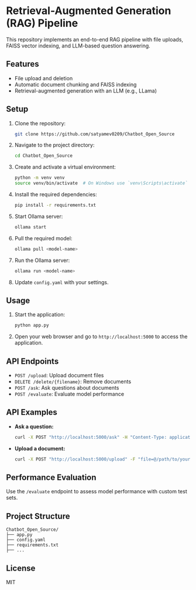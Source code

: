 # Retrieval-Augmented Generation (RAG) Pipeline

This repository implements an end-to-end RAG pipeline with file uploads, FAISS vector indexing, and LLM-based question answering.

## Features
- File upload and deletion
- Automatic document chunking and FAISS indexing
- Retrieval-augmented generation with an LLM (e.g., LLama)

## Setup
1. Clone the repository:
   ```bash
   git clone https://github.com/satyamev0209/Chatbot_Open_Source
   ```
2. Navigate to the project directory:
   ```bash
   cd Chatbot_Open_Source
   ```
3. Create and activate a virtual environment:
   ```bash
   python -m venv venv
   source venv/bin/activate  # On Windows use `venv\Scripts\activate`
   ```
4. Install the required dependencies:
   ```bash
   pip install -r requirements.txt
   ```
5. Start Ollama server:
   ```bash
   ollama start
   ```
6. Pull the required model:
   ```bash
   ollama pull <model-name>
   ```
7. Run the Ollama server:
   ```bash 
   ollama run <model-name>
   ``` 
7. Update `config.yaml` with your settings.

## Usage
1. Start the application:
   ```bash
   python app.py
   ```
2. Open your web browser and go to `http://localhost:5000` to access the application.

## API Endpoints
- `POST /upload`: Upload document files
- `DELETE /delete/{filename}`: Remove documents
- `POST /ask`: Ask questions about documents
- `POST /evaluate`: Evaluate model performance

## API Examples
- **Ask a question:**
   ```bash
   curl -X POST "http://localhost:5000/ask" -H "Content-Type: application/json" -d '{"question": "What is RAG?"}'
   ```
- **Upload a document:**
   ```bash
   curl -X POST "http://localhost:5000/upload" -F "file=@/path/to/your/document.pdf"
   ```

## Performance Evaluation
Use the `/evaluate` endpoint to assess model performance with custom test sets.

## Project Structure
```
Chatbot_Open_Source/
├── app.py
├── config.yaml
├── requirements.txt
├── ...
```

## License
MIT

